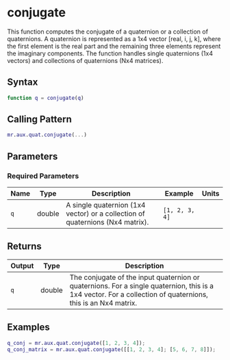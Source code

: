 # conjugate

This function computes the conjugate of a quaternion or a collection of quaternions.  A quaternion is represented as a 1x4 vector [real, i, j, k], where the first element is the real part and the remaining three elements represent the imaginary components. The function handles single quaternions (1x4 vectors) and collections of quaternions (Nx4 matrices).

## Syntax

```matlab
function q = conjugate(q)
```

## Calling Pattern

```matlab
mr.aux.quat.conjugate(...)
```

## Parameters

### Required Parameters

| Name | Type | Description | Example | Units |
|------|------|-------------|---------|-------|
| `q` | double | A single quaternion (1x4 vector) or a collection of quaternions (Nx4 matrix). | `[1, 2, 3, 4]` |  |

## Returns

| Output | Type | Description |
|--------|------|-------------|
| `q` | double | The conjugate of the input quaternion or quaternions.  For a single quaternion, this is a 1x4 vector. For a collection of quaternions, this is an Nx4 matrix. |

## Examples

```matlab
q_conj = mr.aux.quat.conjugate([1, 2, 3, 4]);
q_conj_matrix = mr.aux.quat.conjugate([[1, 2, 3, 4]; [5, 6, 7, 8]]);
```
